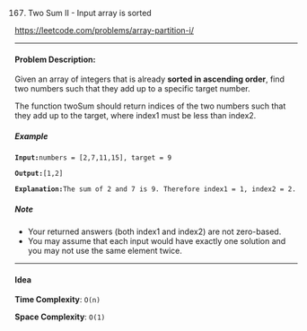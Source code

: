167. Two Sum II - Input array is sorted

https://leetcode.com/problems/array-partition-i/

---

#### Problem Description:

Given an array of integers that is already **sorted in ascending order**, find two numbers such that they add up to a specific target number.

The function twoSum should return indices of the two numbers such that they add up to the target, where index1 must be less than index2.

##### Example

**`Input:`**`numbers = [2,7,11,15], target = 9`

**`Output:`**`[1,2]`

**`Explanation:`**`The sum of 2 and 7 is 9. Therefore index1 = 1, index2 = 2.`

##### Note

- Your returned answers (both index1 and index2) are not zero-based.
- You may assume that each input would have exactly one solution and you may not use the same element twice.

---

#### Idea

**Time Complexity**: `O(n)`

**Space Complexity**: `O(1)`
